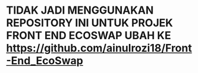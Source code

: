 # TIDAK JADI MENGGUNAKAN REPOSITORY INI UNTUK PROJEK FRONT END ECOSWAP UBAH KE https://github.com/ainulrozi18/Front-End_EcoSwap
